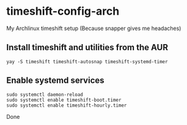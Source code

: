 # timeshift-config-arch
My Archlinux timeshift setup (Because snapper gives me headaches)

## Install timeshift and utilities from the AUR

```shell
yay -S timeshift timeshift-autosnap timeshift-systemd-timer
```

## Enable systemd services
```shell
sudo systemctl daemon-reload
sudo systemctl enable timeshift-boot.timer
sudo systemctl enable timeshift-hourly.timer
```
Done
